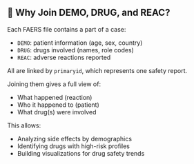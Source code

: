 ## 🧠 Why Join DEMO, DRUG, and REAC?

Each FAERS file contains a part of a case:

- `DEMO`: patient information (age, sex, country)
- `DRUG`: drugs involved (names, role codes)
- `REAC`: adverse reactions reported

All are linked by `primaryid`, which represents one safety report.

Joining them gives a full view of:
- What happened (reaction)
- Who it happened to (patient)
- What drug(s) were involved

This allows:
- Analyzing side effects by demographics
- Identifying drugs with high-risk profiles
- Building visualizations for drug safety trends
